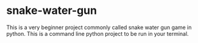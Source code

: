# snake-water-gun
This is a very beginner project commonly called snake water gun game in python.
This is a command line python project to be run in your terminal.
